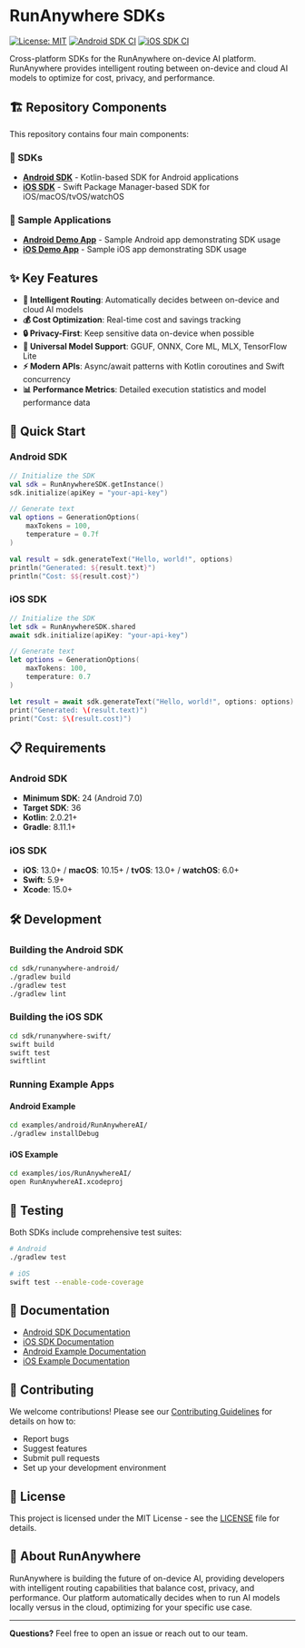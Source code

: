 # RunAnywhere SDKs

[![License: MIT](https://img.shields.io/badge/License-MIT-yellow.svg)](https://opensource.org/licenses/MIT)
[![Android SDK CI](https://github.com/your-org/runanywhere-sdks/actions/workflows/android-sdk.yml/badge.svg)](https://github.com/your-org/runanywhere-sdks/actions/workflows/android-sdk.yml)
[![iOS SDK CI](https://github.com/your-org/runanywhere-sdks/actions/workflows/ios-sdk.yml/badge.svg)](https://github.com/your-org/runanywhere-sdks/actions/workflows/ios-sdk.yml)

Cross-platform SDKs for the RunAnywhere on-device AI platform. RunAnywhere provides intelligent routing between on-device and cloud AI models to optimize for cost, privacy, and performance.

## 🏗️ Repository Components

This repository contains four main components:

### 📱 SDKs
- **[Android SDK](sdk/runanywhere-android/)** - Kotlin-based SDK for Android applications
- **[iOS SDK](sdk/runanywhere-swift/)** - Swift Package Manager-based SDK for iOS/macOS/tvOS/watchOS

### 🚀 Sample Applications
- **[Android Demo App](examples/android/RunAnywhereAI/)** - Sample Android app demonstrating SDK usage
- **[iOS Demo App](examples/ios/RunAnywhereAI/)** - Sample iOS app demonstrating SDK usage

## ✨ Key Features

- **🤖 Intelligent Routing**: Automatically decides between on-device and cloud AI models
- **💰 Cost Optimization**: Real-time cost and savings tracking
- **🔒 Privacy-First**: Keep sensitive data on-device when possible
- **🔄 Universal Model Support**: GGUF, ONNX, Core ML, MLX, TensorFlow Lite
- **⚡ Modern APIs**: Async/await patterns with Kotlin coroutines and Swift concurrency
- **📊 Performance Metrics**: Detailed execution statistics and model performance data

## 🚀 Quick Start

### Android SDK

```kotlin
// Initialize the SDK
val sdk = RunAnywhereSDK.getInstance()
sdk.initialize(apiKey = "your-api-key")

// Generate text
val options = GenerationOptions(
    maxTokens = 100,
    temperature = 0.7f
)

val result = sdk.generateText("Hello, world!", options)
println("Generated: ${result.text}")
println("Cost: $${result.cost}")
```

### iOS SDK

```swift
// Initialize the SDK
let sdk = RunAnywhereSDK.shared
await sdk.initialize(apiKey: "your-api-key")

// Generate text
let options = GenerationOptions(
    maxTokens: 100,
    temperature: 0.7
)

let result = await sdk.generateText("Hello, world!", options: options)
print("Generated: \(result.text)")
print("Cost: $\(result.cost)")
```

## 📋 Requirements

### Android SDK
- **Minimum SDK**: 24 (Android 7.0)
- **Target SDK**: 36
- **Kotlin**: 2.0.21+
- **Gradle**: 8.11.1+

### iOS SDK
- **iOS**: 13.0+ / **macOS**: 10.15+ / **tvOS**: 13.0+ / **watchOS**: 6.0+
- **Swift**: 5.9+
- **Xcode**: 15.0+

## 🛠️ Development

### Building the Android SDK

```bash
cd sdk/runanywhere-android/
./gradlew build
./gradlew test
./gradlew lint
```

### Building the iOS SDK

```bash
cd sdk/runanywhere-swift/
swift build
swift test
swiftlint
```

### Running Example Apps

#### Android Example
```bash
cd examples/android/RunAnywhereAI/
./gradlew installDebug
```

#### iOS Example
```bash
cd examples/ios/RunAnywhereAI/
open RunAnywhereAI.xcodeproj
```

## 🧪 Testing

Both SDKs include comprehensive test suites:

```bash
# Android
./gradlew test

# iOS
swift test --enable-code-coverage
```

## 📖 Documentation

- [Android SDK Documentation](sdk/runanywhere-android/README.md)
- [iOS SDK Documentation](sdk/runanywhere-swift/README.md)
- [Android Example Documentation](examples/android/RunAnywhereAI/README.md)
- [iOS Example Documentation](examples/ios/RunAnywhereAI/README.md)

## 🤝 Contributing

We welcome contributions! Please see our [Contributing Guidelines](CONTRIBUTING.md) for details on how to:

- Report bugs
- Suggest features
- Submit pull requests
- Set up your development environment

## 📄 License

This project is licensed under the MIT License - see the [LICENSE](LICENSE) file for details.

## 🏢 About RunAnywhere

RunAnywhere is building the future of on-device AI, providing developers with intelligent routing capabilities that balance cost, privacy, and performance. Our platform automatically decides when to run AI models locally versus in the cloud, optimizing for your specific use case.

---

**Questions?** Feel free to open an issue or reach out to our team.